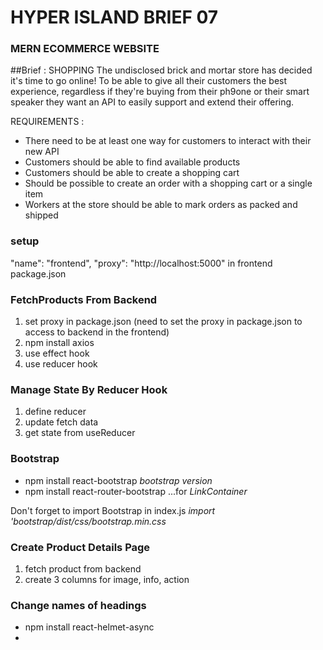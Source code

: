 # HYPER ISLAND BRIEF 07

### MERN ECOMMERCE WEBSITE

##Brief : SHOPPING
The undisclosed brick and mortar store has decided it's time to go online! To be able to give all their customers the best experience, regardless if they're buying from their ph9one or their smart speaker they want an API to easily support and extend their offering.

REQUIREMENTS :

- There need to be at least one way for customers to interact with their new API
- Customers should be able to find available products
- Customers should be able to create a shopping cart
- Should be possible to create an order with a shopping cart or a single item
- Workers at the store should be able to mark orders as packed and shipped

### setup

"name": "frontend",
"proxy": "http://localhost:5000"
in frontend package.json

### FetchProducts From Backend

1. set proxy in package.json (need to set the proxy in package.json to access to backend in the frontend)
2. npm install axios
3. use effect hook
4. use reducer hook

### Manage State By Reducer Hook

1. define reducer
2. update fetch data
3. get state from useReducer

### Bootstrap

- npm install react-bootstrap _bootstrap version_
- npm install react-router-bootstrap ...for _LinkContainer_

Don't forget to import Bootstrap in index.js _import 'bootstrap/dist/css/bootstrap.min.css_

### Create Product Details Page

1. fetch product from backend
2. create 3 columns for image, info, action

### Change names of headings

- npm install react-helmet-async
- _<HelmetProvider> <Helmet><title>some title</title</Helmet>_

### Loading and Message Component

1. create loading component
2. use spinner component
3. create message component
4. create utils.js to define getError function

### Connect to MongoDB Database

- npm install mongoose (MongoDB object modeling to connect with MongoDB)
- npm install dotenv (to load .env file in the node application)

### Seed data

1. create Product model
2. create User model
3. create seed route
4. use route in server.js
5. seed sample product

### Implement Add to Cart

1. create react context (to manage state globally)
2. define reducer
3. create store provider
4. implement add to cart button click handler

5. check exist item in the cart
6. check count in stock in backend

### Cart page

1. create 2 columns
2. display items list
3. create action column
4. click handler for inc/dec item
5. click handler for remove item
6. click handler for checkout

### sign in page

1. create sign in form
2. add email and password
3. add sign-in button

- npm i bcryptjs

### Sign in backend API

1. create signin api
2. npm install jsonwebtoken
3. define generateToken

- npm install express-async-handler
  (you can catch error in the async function inside this. If there is an error in this function, you can handle it in the server tactics ----Saves you writing your own try/catch for async/await and passes error on to next)

- npm install jsonwebtoken
  (sending a token along with the object in res.send)

- add Advanced Rest Client in Chrome

### Complete sign in page with functionality

1. handle submit action
2. save token in store and local storage
3. show user name in header

- npm i react-toastify
  (adding nicer notifications)
  App.js : import 'react-toastify/dist/ReactToastify.css'
  <ToastContainer position="bottom-center" limit={1} />
  SigninPage.js : toast.error(getError(err));

### Shipping page

1. create form inputs
2. handle save shipping address
3. add checkout wizard bar

### Sign up page

1. create input forms
2. handle submit
3. create backend api

### Implement select payment method page

1. create input form
2. handle submit

### Place order page

1. show cart items, payment and address
2. handle place order action
3. create order create api

### Place order action

1. handle place order action
2. create oder create api

- when 'authorization: Bearer undefine', check localStorage to see if the user information is correctly stored.
- when taking out hard coded \_id from data.js, check the schema. (it was \_id: { type: String } when I get error message. take that out then it will generate objectID)

### Order Screen

1. create backend api for oder/:id
2. fetch order api in frontend
3. show order information in 2 columns

### Pay order by PayPal

developer.paypal.com
login / dashboard / use sandbox for testing

1. generate paypal client id
   (developer.paypal.com
   login / dashboard / use sandbox for testing)
   copy client id and put it in .env
2. create api to return client id
   in server.js ->
   app.get('/api/keys/paypal', (req, rest) => {
   res.send(process.env.PAYPAL_CLIENT_ID || 'sb');
   });
3. install react-paypal-js (in frontend folder)
   npm install @paypal/react-paypal-js
4. use PayPalScriptProvider in index.js
   in index.js
   <PayPalScriptProvider deferLoading={true}>
   <App />
   </PayPalScriptProvider>
5. use usePayPalScriptReducer in Order page
6. implement loadPayPalScript function
7. render paypal button
8. implement onApprove payment function
9. create pay order api in backend

### Order History

1. create order page
2. create order history api
3. use api in the frontend9

### Profile page

1. get user info from content
2. show user information
3. create user update api
4. update user info

### Side bar and search box

1. add sidebar
2. add search box

### Search page

1. show filters
2. create api for searching products
3. display results

### Admin menu

1. define protected route component
2. define admin route component
3. add menu for admin in header

### Dashboard page

1. create dashboard ui
2. implement backend api
3. connect ui to backend

### Manage products in admin area

1. create products list ui
2. implement backend api
3. fetch data

### Add Advanced Search Filter

1. filter by category
2. filter by price range
3. filter by average rating

